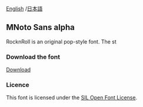 [English](https://github.com/fontworks-fonts/RocknRoll) /[日本語](README.md) 

## MNoto Sans alpha

RocknRoll is an original pop-style font. The st


### Download the font

[Download](https://github.com/fontworks-fonts/RocknRoll/tree/master/fonts/ttf)


### Licence

This font is licensed under the [SIL Open Font License](https://scripts.sil.org/cms/scripts/page.php?site_id=nrsi&id=OFL).
